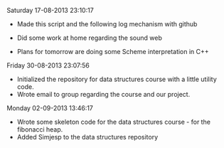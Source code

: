Saturday 17-08-2013 23:10:17
* Made this script and the following log mechanism with github
* Did some work at home regarding the sound web 

* Plans for tomorrow are doing some Scheme interpretation in C++

Friday 30-08-2013 23:07:56
* Initialized the repository for data structures course with a little utility code.
* Wrote email to group regarding the course and our project.

Monday 02-09-2013 13:46:17
* Wrote some skeleton code for the data structures course - for the fibonacci heap. 
* Added Simjesp to the data structures repository
